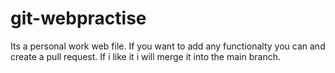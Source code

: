 # git-webpractise
Its a personal work web file.
If you want to add any functionalty you can and create a pull request.
If i like it i will merge it into the main branch.
